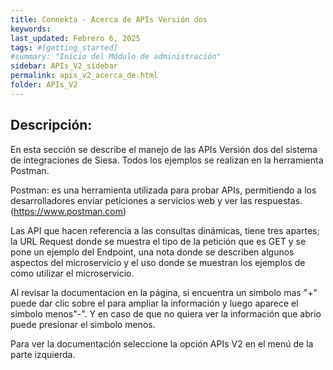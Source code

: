 ```yaml
---
title: Connekta - Acerca de APIs Versión dos
keywords: 
last_updated: Febrero 6, 2025
tags: #[getting_started]
#summary: "Inicio del Módulo de administración"
sidebar: APIs_V2_sidebar
permalink: apis_v2_acerca_de.html
folder: APIs_V2
---
```


## **Descripción:**

En esta sección se describe el manejo de las APIs Versión dos del sistema de integraciones de Siesa.
Todos los ejemplos se realizan en la herramienta Postman.

Postman: es una herramienta utilizada para probar APIs, permitiendo a los desarrolladores enviar peticiones a servicios web y ver las respuestas. (https://www.postman.com) 

Las API que hacen referencia a las consultas dinámicas, tiene tres apartes; la URL Request donde se muestra el tipo de la petición que es GET y se pone un ejemplo del Endpoint, una nota donde se describen algunos aspectos del microservicio y el uso donde se muestran los ejemplos de como utilizar el microservicio.

Al revisar la documentacion en la página, si encuentra un simbolo mas "+" puede dar clic sobre el para ampliar la información y luego aparece el simbolo menos"-". Y en caso de que no quiera ver la información que abrio puede presionar el simbolo menos.

Para ver la documentación seleccione la opción APIs V2 en el menú de la parte izquierda.
